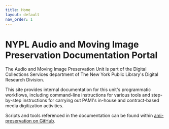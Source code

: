 ```yaml
---
title: Home
layout: default
nav_order: 1
---
```


# NYPL Audio and Moving Image Preservation Documentation Portal
The Audio and Moving Image Preservation Unit is part of the Digital Collections Services department of The New York Public Library's Digital Research Division. 

This site provides internal documentation for this unit's programmatic workflows, including command-line instructions for various tools and step-by-step instructions for carrying out PAMI's in-house and contract-based media digitization activities.

Scripts and tools referenced in the documentation can be found within [ami-preservation on GitHub](https://github.com/NYPL/ami-preservation).